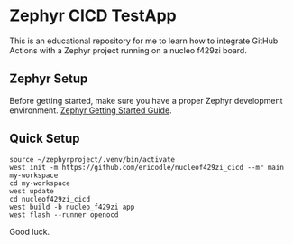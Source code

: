 # Zephyr CICD TestApp
This is an educational repository for me to learn how to integrate GitHub Actions with a Zephyr project running on a nucleo f429zi board.

## Zephyr Setup

Before getting started, make sure you have a proper Zephyr development
environment. 
[Zephyr Getting Started Guide](https://docs.zephyrproject.org/latest/getting_started/index.html).

## Quick Setup

```shell
source ~/zephyrproject/.venv/bin/activate
west init -m https://github.com/ericodle/nucleof429zi_cicd --mr main my-workspace
cd my-workspace
west update
cd nucleof429zi_cicd
west build -b nucleo_f429zi app
west flash --runner openocd
```
Good luck.